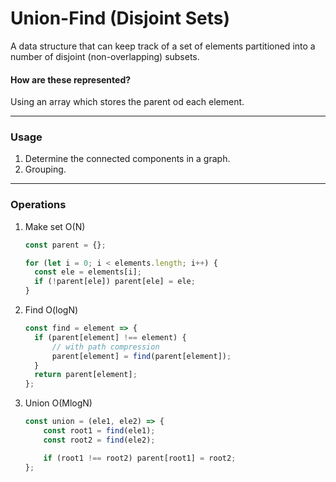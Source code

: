 # Union-Find (Disjoint Sets)

A data structure that can keep track of a set of elements partitioned into a number of disjoint (non-overlapping) subsets.
####  How are these represented?
Using an array which stores the parent od each element.
***
###  Usage
1.  Determine the connected components in a graph.
2.  Grouping.

***
###  Operations
1.  Make set O(N)
    ```js
    const parent = {};
    
    for (let i = 0; i < elements.length; i++) {
      const ele = elements[i];
      if (!parent[ele]) parent[ele] = ele;
    }
    ```
2.  Find O(logN)
    ```js
    const find = element => {
      if (parent[element] !== element) {
          // with path compression
          parent[element] = find(parent[element]);
      }
      return parent[element];
    };
    ```
3.  Union O(MlogN)
    ```js
    const union = (ele1, ele2) => {
        const root1 = find(ele1);
        const root2 = find(ele2);

        if (root1 !== root2) parent[root1] = root2;
    };
    ```